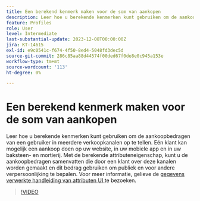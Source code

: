 ```yaml
---
title: Een berekend kenmerk maken voor de som van aankopen
description: Leer hoe u berekende kenmerken kunt gebruiken om de aankoopbedragen van een gebruiker in meerdere verkoopkanalen op te tellen.
feature: Profiles
role: User
level: Intermediate
last-substantial-update: 2023-12-08T00:00:00Z
jira: KT-14615
exl-id: e9c0541c-f674-4f50-8ed4-5048fd3dec5d
source-git-commit: 286c85aa88d44574f00ded67f0de8e0c945a153e
workflow-type: tm+mt
source-wordcount: '113'
ht-degree: 0%

---
```


# Een berekend kenmerk maken voor de som van aankopen

Leer hoe u berekende kenmerken kunt gebruiken om de aankoopbedragen van een gebruiker in meerdere verkoopkanalen op te tellen. Eén klant kan mogelijk een aankoop doen op uw website, in uw mobiele app en in uw baksteen- en mortierij. Met de berekende attributeneigenschap, kunt u de aankoopbedragen samenvatten die door een klant over deze kanalen worden gemaakt en dit bedrag gebruiken om publiek en voor andere verpersoonlijking te bepalen. Voor meer informatie, gelieve de [ gegevens verwerkte handleiding van attributen UI ](https://experienceleague.adobe.com/docs/experience-platform/profile/computed-attributes/ui.html?lang=nl-NL&) te bezoeken.

>[!VIDEO](https://video.tv.adobe.com/v/3425899?learn=on&enablevpops)
